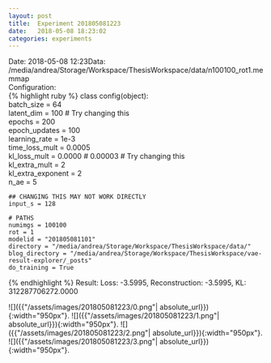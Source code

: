 ```yaml
---
layout: post
title:  Experiment 201805081223
date:   2018-05-08 18:23:02
categories: experiments
---
```

Date: 2018-05-08 12:23Data: /media/andrea/Storage/Workspace/ThesisWorkspace/data/n100100_rot1.memmap  
Configuration:   
{% highlight ruby %}
class config(object):  
    batch_size = 64  
    latent_dim = 100 # Try changing this  
    epochs = 200  
    epoch_updates = 100  
    learning_rate = 1e-3   
    time_loss_mult = 0.0005   
    kl_loss_mult = 0.0000 # 0.00003 # Try changing this  
    kl_extra_mult = 2   
    kl_extra_exponent = 2  
    n_ae = 5  
      
    ## CHANGING THIS MAY NOT WORK DIRECTLY  
    input_s = 128  
  
    # PATHS  
    numimgs = 100100  
    rot = 1  
    modelid = "201805081101"  
    directory = "/media/andrea/Storage/Workspace/ThesisWorkspace/data/"  
    blog_directory = "/media/andrea/Storage/Workspace/ThesisWorkspace/vae-result-explorer/_posts"  
    do_training = True  
{% endhighlight %}
Result: Loss: -3.5995, Reconstruction: -3.5995, KL: 312287706272.0000  

![]({{"/assets/images/201805081223/0.png"| absolute_url}}){:width="950px"}.
![]({{"/assets/images/201805081223/1.png"| absolute_url}}){:width="950px"}.
![]({{"/assets/images/201805081223/2.png"| absolute_url}}){:width="950px"}.
![]({{"/assets/images/201805081223/3.png"| absolute_url}}){:width="950px"}.